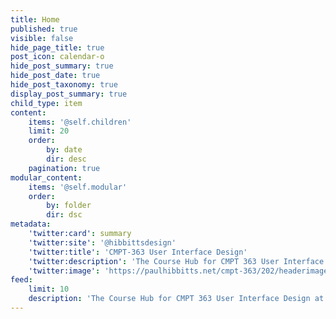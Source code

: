 ```yaml
---
title: Home
published: true
visible: false
hide_page_title: true
post_icon: calendar-o
hide_post_summary: true
hide_post_date: true
hide_post_taxonomy: true
display_post_summary: true
child_type: item
content:
    items: '@self.children'
    limit: 20
    order:
        by: date
        dir: desc
    pagination: true
modular_content:
    items: '@self.modular'
    order:
        by: folder
        dir: dsc
metadata:
    'twitter:card': summary
    'twitter:site': '@hibbittsdesign'
    'twitter:title': 'CMPT-363 User Interface Design'
    'twitter:description': 'The Course Hub for CMPT 363 User Interface Design at Simon Fraser University'
    'twitter:image': 'https://paulhibbitts.net/cmpt-363/202/headerimage/hal-gatewood-tZc3vjPCk-Q-unsplash.jpg'
feed:
    limit: 10
    description: 'The Course Hub for CMPT 363 User Interface Design at Simon Fraser University'
---
```

